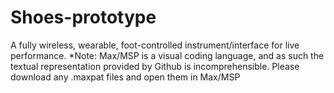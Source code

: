 # Shoes-prototype
A fully wireless, wearable, foot-controlled instrument/interface for live performance. 
*Note: Max/MSP is a visual coding language, and as such the textual representation provided by Github is incomprehensible. Please download any .maxpat files and open them in Max/MSP

